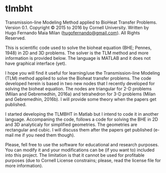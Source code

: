# tlmbht
Transmission-line Modeling Method applied to BioHeat Transfer Problems. Version 0.1.
Copyright © 2015 to 2016 by Cornell University. Written by Hugo Fernando Maia Milan (hugofernando@gmail.com). All Rights Reserved.



This is scientific code used to solve the bioheat equation (BHE; Pennes, 1948) in 2D and 3D problems. The solver is the TLM method and more information is provided below. The language is MATLAB and it does not have graphical interface (yet).

I hope you will find it useful for learning/use the Transmission-line Modeling (TLM) method applied to solve the Bioheat transfer problems. The code developed herein is based in two new nodes that I recently developed for solving the bioheat equation. The nodes are triangular for 2-D problems (Milan and Gebremedhin, 2016a) and tetrahedron for 3-D problems (Milan and Gebremedhin, 2016b). I will provide some theory when the papers get published.

I started developing the TLMBHT in Matlab but I intend to code it in another language. Accompaning the code, follows a code for solving the BHE in 2D and 3D analyticaly for simplified geometries. The geometries are rectangular and cubic. I will discuss them after the papers get published (e-mail me if you need them though).

Please, fell free to use the software for educational and research purposes. You can modify it and your modifications can be (if you want to) included into this project. The limitation is that it cannot be used for profitable purposes (due to Cornell License constrains; please, read the license file for more information).
